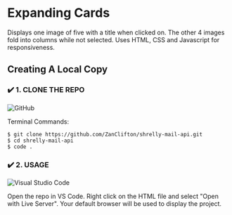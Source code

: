 # Expanding Cards

Displays one image of five with a title when clicked on. The other 4 images fold into columns while not selected. Uses HTML, CSS and Javascript for responsiveness.

## Creating A Local Copy

### ✔️ 1. CLONE THE REPO
![GitHub](https://img.shields.io/badge/github-%23121011.svg?style=for-the-badge&logo=github&logoColor=white)

Terminal Commands:
```
$ git clone https://github.com/ZanClifton/shrelly-mail-api.git
$ cd shrelly-mail-api
$ code .
```

### ✔️ 2. USAGE
![Visual Studio Code](https://img.shields.io/badge/Visual%20Studio%20Code-0078d7.svg?style=for-the-badge&logo=visual-studio-code&logoColor=white)

Open the repo in VS Code. Right click on the HTML file and select "Open with Live Server". Your default browser will be used to display the project.
